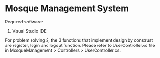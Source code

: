 # Mosque Management System
Required software:
  1. Visual Studio IDE

For problem solving 2, the 3 functions that implement design by construst are register, login and logout function. Please refer to UserController.cs file in MosqueManagement > Controllers > UserController.cs. 
